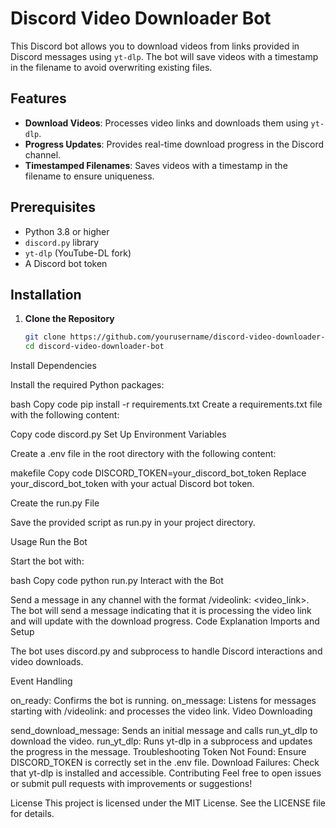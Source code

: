 # Discord Video Downloader Bot

This Discord bot allows you to download videos from links provided in Discord messages using `yt-dlp`. The bot will save videos with a timestamp in the filename to avoid overwriting existing files.

## Features

- **Download Videos**: Processes video links and downloads them using `yt-dlp`.
- **Progress Updates**: Provides real-time download progress in the Discord channel.
- **Timestamped Filenames**: Saves videos with a timestamp in the filename to ensure uniqueness.

## Prerequisites

- Python 3.8 or higher
- `discord.py` library
- `yt-dlp` (YouTube-DL fork)
- A Discord bot token

## Installation

1. **Clone the Repository**

   ```bash
   git clone https://github.com/yourusername/discord-video-downloader-bot.git
   cd discord-video-downloader-bot
Install Dependencies

Install the required Python packages:

bash
Copy code
pip install -r requirements.txt
Create a requirements.txt file with the following content:

Copy code
discord.py
Set Up Environment Variables

Create a .env file in the root directory with the following content:

makefile
Copy code
DISCORD_TOKEN=your_discord_bot_token
Replace your_discord_bot_token with your actual Discord bot token.

Create the run.py File

Save the provided script as run.py in your project directory.

Usage
Run the Bot

Start the bot with:

bash
Copy code
python run.py
Interact with the Bot

Send a message in any channel with the format /videolink: <video_link>.
The bot will send a message indicating that it is processing the video link and will update with the download progress.
Code Explanation
Imports and Setup

The bot uses discord.py and subprocess to handle Discord interactions and video downloads.

Event Handling

on_ready: Confirms the bot is running.
on_message: Listens for messages starting with /videolink: and processes the video link.
Video Downloading

send_download_message: Sends an initial message and calls run_yt_dlp to download the video.
run_yt_dlp: Runs yt-dlp in a subprocess and updates the progress in the message.
Troubleshooting
Token Not Found: Ensure DISCORD_TOKEN is correctly set in the .env file.
Download Failures: Check that yt-dlp is installed and accessible.
Contributing
Feel free to open issues or submit pull requests with improvements or suggestions!

License
This project is licensed under the MIT License. See the LICENSE file for details.
